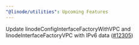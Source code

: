 ```yaml
---
"@linode/utilities": Upcoming Features
---
```


Update linodeConfigInterfaceFactoryWithVPC and linodeInterfaceFactoryVPC with IPv6 data ([#12305](https://github.com/linode/manager/pull/12305))
